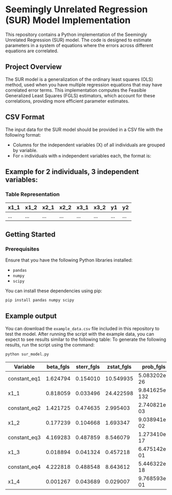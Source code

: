 # Seemingly Unrelated Regression (SUR) Model Implementation

This repository contains a Python implementation of the Seemingly Unrelated Regression (SUR) model. The code is designed to estimate parameters in a system of equations where the errors across different equations are correlated.

## Project Overview

The SUR model is a generalization of the ordinary least squares (OLS) method, used when you have multiple regression equations that may have correlated error terms. This implementation computes the Feasible Generalized Least Squares (FGLS) estimators, which account for these correlations, providing more efficient parameter estimates.

## CSV Format

The input data for the SUR model should be provided in a CSV file with the following format:
- Columns for the independent variables (X) of all individuals are grouped by variable.
- For `n` individuals with `m` independent variables each, the format is:

## Example for 2 individuals, 3 independent variables:

### Table Representation

| x1_1 | x1_2 | x2_1 | x2_2 | x3_1 | x3_2 | y1  | y2  |
|------|------|------|------|------|------|-----|-----|
| ...  | ...  | ...  | ...  | ...  | ...  | ... | ... |

## Getting Started

### Prerequisites

Ensure that you have the following Python libraries installed:
- `pandas`
- `numpy`
- `scipy`

You can install these dependencies using pip:

```bash
pip install pandas numpy scipy
```
## Example output
You can download the `example_data.csv` file included in this repository to test the model. After running the script with the example data, you can expect to see results similar to the following table:
To generate the following results, run the script using the command:

```bash
python sur_model.py
```
| Variable     | beta_fgls | sterr_fgls | zstat_fgls | prob_fgls     | conf_int_low_95 | conf_int_high_95 |
|--------------|-----------|------------|------------|---------------|-----------------|------------------|
| constant_eq1 | 1.624794  | 0.154010   | 10.549935  | 5.083202e-26  | 1.322940        | 1.926647         |
| x1_1         | 0.818059  | 0.033496   | 24.422598  | 9.841625e-132 | 0.752408        | 0.883710         |
| constant_eq2 | 1.421725  | 0.474635   | 2.995403   | 2.740821e-03  | 0.491456        | 2.351993         |
| x1_2         | 0.177239  | 0.104668   | 1.693347   | 9.038941e-02  | -0.027906       | 0.382383         |
| constant_eq3 | 4.169283  | 0.487859   | 8.546079   | 1.273410e-17  | 3.213096        | 5.125469         |
| x1_3         | 0.018894  | 0.041324   | 0.457218   | 6.475142e-01  | -0.062099       | 0.099887         |
| constant_eq4 | 4.222818  | 0.488548   | 8.643612   | 5.446322e-18  | 3.265282        | 5.180354         |
| x1_4         | 0.001267  | 0.043689   | 0.029007   | 9.768593e-01  | -0.084362       | 0.086897         |
